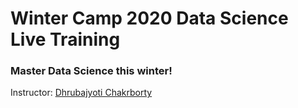 # Winter Camp 2020 Data Science Live Training

### Master Data Science this winter!

Instructor: [Dhrubajyoti Chakrborty](https://www.github.com/dhrubajyoti89)
